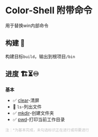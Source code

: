 # Color-Shell 附带命令

用于替换win内部命令

## 构建 🔨

构建目标`build`，输出到根项目`/bin`

## 进度 🏗️⏳♾️

**基本**

- ✅ [clear](./cmds/clear/README.md)-清屏
- 🔲 `ls`-列出文件
- ✅ [mkdir](./cmds/mkdir/README.md)-创建文件夹
- ✅ [pwd](./cmds/pwd/README.md)-打印当前工作目录

<small style="color:rgba(128,128,128,0.5)">注：*为基本完成，未勾选标识正在进行或将要进行</small>
